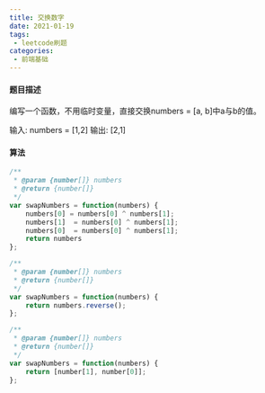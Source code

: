 ```yaml
---
title: 交换数字
date: 2021-01-19
tags:
 - leetcode刷题
categories:
 - 前端基础
---
```

#### 题目描述

编写一个函数，不用临时变量，直接交换numbers = [a, b]中a与b的值。

输入: numbers = [1,2]
输出: [2,1]

#### 算法

```js
/**
 * @param {number[]} numbers
 * @return {number[]}
 */
var swapNumbers = function(numbers) {
    numbers[0] = numbers[0] ^ numbers[1];
    numbers[1]  = numbers[0] ^ numbers[1];
    numbers[0]  = numbers[0] ^ numbers[1];
    return numbers
};
```


```js
/**
 * @param {number[]} numbers
 * @return {number[]}
 */
var swapNumbers = function(numbers) {
    return numbers.reverse();
};
```


```js
/**
 * @param {number[]} numbers
 * @return {number[]}
 */
var swapNumbers = function(numbers) {
    return [number[1], number[0]];
};
```

